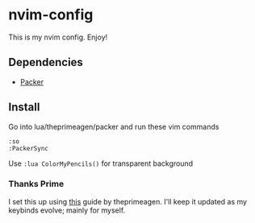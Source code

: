 # nvim-config
This is my nvim config. Enjoy!
## Dependencies
* [Packer](https://github.com/wbthomason/packer.nvim)
## Install
Go into lua/theprimeagen/packer and run these vim commands
```vim
:so
:PackerSync
```
Use ```:lua ColorMyPencils()``` for transparent background
### Thanks Prime
I set this up using [this](https://www.youtube.com/watch?v=w7i4amO_zaE&t=562s) guide by theprimeagen.
I'll keep it updated as my keybinds evolve; mainly for myself.
